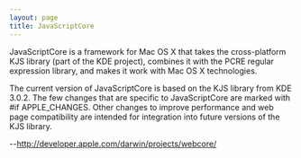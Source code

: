 ```yaml
---
layout: page
title: JavaScriptCore
---
```




JavaScriptCore is a framework for Mac OS X that takes the cross-platform KJS library (part of the KDE project), combines it with the PCRE regular expression library, and makes it work with Mac OS X technologies.

The current version of JavaScriptCore is based on the KJS library from KDE 3.0.2. The few changes that are specific to JavaScriptCore are marked with #if APPLE_CHANGES. Other changes to improve performance and web page compatibility are intended for integration into future versions of the KJS library.

--http://developer.apple.com/darwin/projects/webcore/

